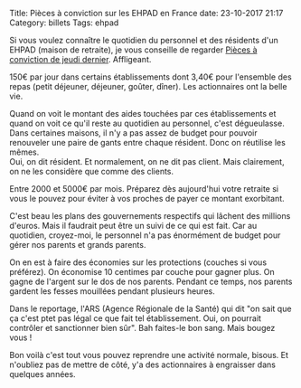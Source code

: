 Title: Pièces à conviction sur les EHPAD en France
date: 23-10-2017 21:17
Category: billets
Tags: ehpad

Si vous voulez connaître le quotidien du personnel et des résidents d'un EHPAD (maison de retraite), je vous conseille de regarder [Pièces à conviction de jeudi dernier](https://www.france.tv/france-3/pieces-a-conviction/292271-maisons-de-retraite-les-secrets-d-un-gros-business.html). Affligeant.

150€ par jour dans certains établissements dont 3,40€ pour l'ensemble des repas (petit déjeuner, déjeuner, goûter, dîner). Les actionnaires ont la belle vie.

Quand on voit le montant des aides touchées par ces établissements et quand on voit ce qu'il reste au quotidien au personnel, c'est dégueulasse. Dans certaines maisons, il n'y a pas assez de budget pour pouvoir renouveler une paire de gants entre chaque résident. Donc on réutilise les mêmes.  
Oui, on dit résident. Et normalement, on ne dit pas client. Mais clairement, on ne les considère que comme des clients.

Entre 2000 et 5000€ par mois. Préparez dès aujourd'hui votre retraite si vous le pouvez pour éviter à vos proches de payer ce montant exorbitant.

C'est beau les plans des gouvernements respectifs qui lâchent des millions d'euros. Mais il faudrait peut être un suivi de ce qui est fait. Car au quotidien, croyez-moi, le personnel n'a pas énormément de budget pour gérer nos parents et grands parents.

On en est à faire des économies sur les protections (couches si vous préférez). On économise 10 centimes par couche pour gagner plus. On gagne de l'argent sur le dos de nos parents. Pendant ce temps, nos parents gardent les fesses mouillées pendant plusieurs heures.

Dans le reportage, l'ARS (Agence Régionale de la Santé) qui dit "on sait que ça c'est ptet pas légal ce que fait tel établissement. Oui, on pourrait contrôler et sanctionner bien sûr". Bah faites-le bon sang. Mais bougez vous !

Bon voilà c'est tout vous pouvez reprendre une activité normale, bisous. Et n'oubliez pas de mettre de côté, y'a des actionnaires à engraisser dans quelques années.
